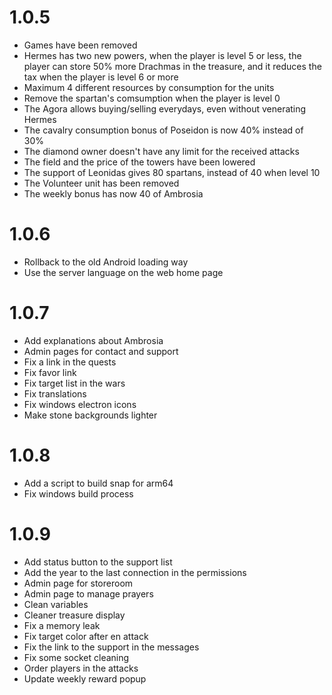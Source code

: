 # 1.0.5
* Games have been removed
* Hermes has two new powers, when the player is level 5 or less, the player can store 50% more Drachmas in the treasure, and it reduces the tax when the player is level 6 or more
* Maximum 4 different resources by consumption for the units
* Remove the spartan's comsumption when the player is level 0
* The Agora allows buying/selling everydays, even without venerating Hermes
* The cavalry consumption bonus of Poseidon is now 40% instead of 30%
* The diamond owner doesn't have any limit for the received attacks
* The field and the price of the towers have been lowered
* The support of Leonidas gives 80 spartans, instead of 40 when level 10
* The Volunteer unit has been removed
* The weekly bonus has now 40 of Ambrosia

# 1.0.6
* Rollback to the old Android loading way
* Use the server language on the web home page

# 1.0.7
* Add explanations about Ambrosia
* Admin pages for contact and support
* Fix a link in the quests
* Fix favor link
* Fix target list in the wars
* Fix translations
* Fix windows electron icons
* Make stone backgrounds lighter

# 1.0.8
* Add a script to build snap for arm64
* Fix windows build process

# 1.0.9
* Add status button to the support list
* Add the year to the last connection in the permissions
* Admin page for storeroom
* Admin page to manage prayers
* Clean variables
* Cleaner treasure display
* Fix a memory leak
* Fix target color after en attack
* Fix the link to the support in the messages
* Fix some socket cleaning
* Order players in the attacks
* Update weekly reward popup
